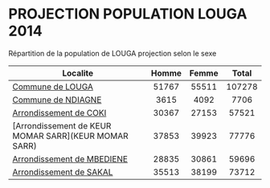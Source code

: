 # PROJECTION POPULATION LOUGA 2014
	
Répartition de la population de LOUGA projection selon le sexe
	
| Localite  | Homme | Femme | Total |
| --------- |:-----:|:-----:|:-----:|
| [Commune de LOUGA](LOUGA) | 51767 | 55511 | 107278 |
| [Commune de NDIAGNE](NDIAGNE) | 3615 | 4092 | 7706 |
| [Arrondissement de COKI](COKI) | 30367 | 27153 | 57521 |
| [Arrondissement de KEUR MOMAR SARR](KEUR MOMAR SARR) | 37853 | 39923 | 77776 |
| [Arrondissement de MBEDIENE](MBEDIENE) | 28835 | 30861 | 59696 |
| [Arrondissement de SAKAL](SAKAL) | 35513 | 38199 | 73712 |
